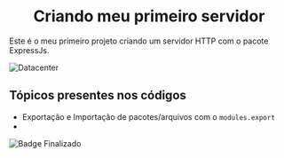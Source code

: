 <h1 align="center"> Criando meu primeiro servidor </h1>

Este é o meu primeiro projeto criando um servidor HTTP com o pacote ExpressJs. 

![Datacenter](./servidor%20gif.gif)

## Tópicos presentes nos códigos

- Exportação e Importação de pacotes/arquivos com o `modules.export`
- 



![Badge Finalizado](http://img.shields.io/static/v1?label=STATUS&message=FINALIZADO&color=GREEN&style=for-the-badge)